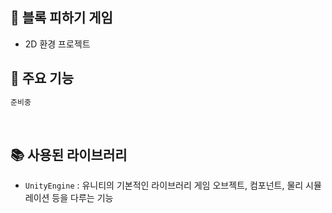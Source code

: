 ## 🤖 블록 피하기 게임

- 2D 환경 프로젝트

## 📂 주요 기능



```bash
준비중
```

<br />

## 📚 사용된 라이브러리

- `UnityEngine` : 유니티의 기본적인 라이브러리 게임 오브젝트, 컴포넌트, 물리 시뮬레이션 등을 다루는 기능

